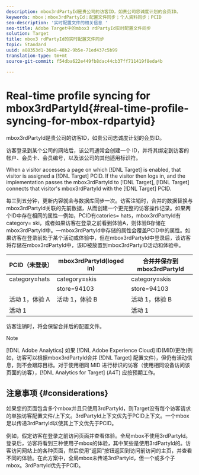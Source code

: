 ```yaml
---
description: mbox3rdPartyId是贵公司的访客ID，如贵公司忠诚度计划的会员ID。
keywords: mbox；mbox3rdPartyId；配置文件同步；个人资料同步；PCID
seo-description: '实时配置文件的相关信息 '
seo-title: Adobe Target中的mbox3 rdPartyId实时配置文件同步
solution: Target
title: mbox3 rdPartyId的实时配置文件同步
topic: Standard
uuid: a88353d1-36e8-48b2-9b5e-71ed437c5b99
translation-type: tm+mt
source-git-commit: f54dba622e449fb8dac44cb37ff711419f8eda4b

---
```



# Real-time profile syncing for mbox3rdPartyId{#real-time-profile-syncing-for-mbox-rdpartyid}

mbox3rdPartyId是贵公司的访客ID，如贵公司忠诚度计划的会员ID。

访客登录到某个公司的网站后，该公司通常会创建一个 ID，并将其绑定到访客的帐户、会员卡、会员编号，以及该公司的其他适用标识符。

When a visitor accesses a page on which [!DNL Target] is enabled, that visitor is assigned a [!DNL Target] PCID. If the visitor then logs in, and the implementation passes the mbox3rdPartyId to [!DNL Target], [!DNL Target] connects that visitor's mbox3rdPartyId with the [!DNL Target] PCID.

每三到五分钟，更新内容就会与数据库同步一次。访客注销时，合并的数据替换与mbox3rdPartyId关联的先前数据，从而创建一个更完整的访客操作记录。如果两个ID中存在相同的属性—例如，PCID有catories= hats，mbox3rdPartyId有category= ski，或者如果访客在登录之前看到体验A，则体验B存储在mbox3rdPartyId中。—mbox3rdPartyId中存储的属性会覆盖PCID中的属性。如果访客在登录前处于某个活动或体验中，但在mbox3rdPartyId中登录后，该访客将存储在mbox3rdPartyId中，该ID被放置到mbox3rdPartyID活动和体验中。

| PCID（未登录） | mbox3rdPartyId(loged in) | 合并并保存到mbox3rdPartyId |
|---|---|---|
| category=hats | category=skis | category=skis |
|  | store=94103 | store=94103 |
| 活动 1，体验 A | 活动 1，体验 B | 活动 1，体验 B |
| 活动 1 |  | 活动 1 |

访客注销时，将会保留合并后的配置文件。

>[!NOTE]
>
>[!DNL Adobe Analytics] 如果 [!DNL Adobe Experience Cloud] ID(MID)更改(例如，访客可以根据mbox3rdPartyId合并 [!DNL Target] 配置文件)，但仍有活动信息，则不会跟踪目标。对于使用相同 MID 进行标识的访客（使用相同设备访问该页面的访客），[!DNL Analytics for Target] (A4T) 应按预期工作。

## 注意事项 {#considerations}

如果您的页面包含多个mbox并且只使用3rdPartyId，则Target没有每个访客请求的单独访客配置文件/上下文。3rdPartyId上下文优先于PCID上下文。一个mbox足以传递3rdPartyId以使其上下文优先于PCID。

例如，假定访客在登录之前访问页面并查看体验。全局mbox不使用3rdPartyId。登录后，访客将看到三种使用子mbox的体验，其中某些是使用3rdPartyId的。访客访问网站上的各种页面，然后使用“返回”按钮返回到访问前访问的主页，并查看不同的体验。在此方案中，全局mbox未传递3rdPartyId，但一个或多个子mbox。3rdPartyId优先于PCID。
